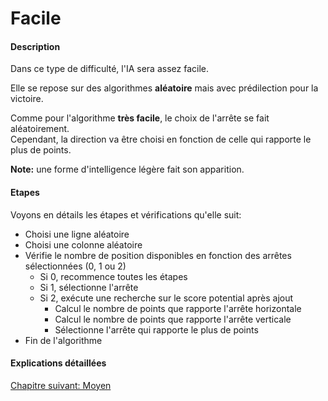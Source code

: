 # Facile

#### Description

Dans ce type de difficulté, l'IA sera assez facile.

Elle se repose sur des algorithmes **aléatoire** mais avec prédilection pour la victoire.

Comme pour l'algorithme **très facile**, le choix de l'arrête se fait aléatoirement.  
Cependant, la direction va être choisi en fonction de celle qui rapporte le plus de points.

**Note:** une forme d'intelligence légère fait son apparition.

#### Etapes

Voyons en détails les étapes et vérifications qu'elle suit:

- Choisi une ligne aléatoire
- Choisi une colonne aléatoire
- Vérifie le nombre de position disponibles en fonction des arrêtes sélectionnées (0, 1 ou 2)
   - Si 0, recommence toutes les étapes
   - Si 1, sélectionne l'arrête
   - Si 2, exécute une recherche sur le score potential après ajout
      - Calcul le nombre de points que rapporte l'arrête horizontale
      - Calcul le nombre de points que rapporte l'arrête verticale
      - Sélectionne l'arrête qui rapporte le plus de points
- Fin de l'algorithme

#### Explications détaillées

<a href="{{ site.baseUrl }}config/medium/" class="btn btn-green">Chapitre suivant: Moyen</a>
